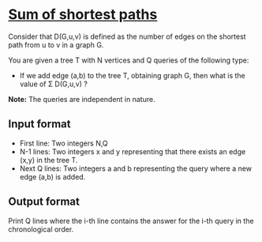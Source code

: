 # [Sum of shortest paths][link]

Consider that D(G,u,v) is defined as the number of edges on the shortest path from u to v in a graph G.

You are given a tree T with N vertices and Q queries of the following type:

- If we add edge (a,b) to the tree T, obtaining graph G, then what is the value of Σ D(G,u,v) ?

**Note:** The queries are independent in nature.

## Input format

- First line: Two integers N,Q
- N-1 lines: Two integers x and y representing that there exists an edge (x,y) in the tree T.
- Next Q lines: Two integers a and b representing the query where a new edge (a,b) is added.

## Output format

Print Q lines where the i-th line contains the answer for the i-th query in the chronological order.

[link]: https://www.hackerearth.com/practice/algorithms/graphs/depth-first-search/practice-problems/algorithm/find-the-sum-of-shortest-paths-b47a96cd/
